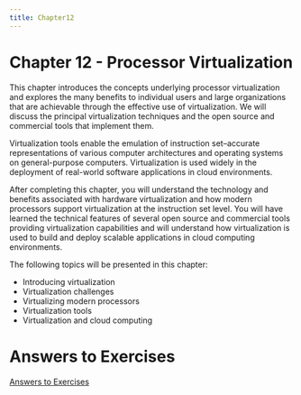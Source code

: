 ```yaml
---
title: Chapter12
---
```


# Chapter 12 - Processor Virtualization

This chapter introduces the concepts underlying processor virtualization and explores the
many benefits to individual users and large organizations that are achievable through the
effective use of virtualization. We will discuss the principal virtualization techniques and the open
source and commercial tools that implement them.

Virtualization tools enable the emulation of instruction set–accurate representations of
various computer architectures and operating systems on general-purpose computers.
Virtualization is used widely in the deployment of real-world software applications in
cloud environments.

After completing this chapter, you will understand the technology and benefits associated
with hardware virtualization and how modern processors support virtualization at
the instruction set level. You will have learned the technical features of several open
source and commercial tools providing virtualization capabilities and will understand
how virtualization is used to build and deploy scalable applications in cloud computing
environments.

The following topics will be presented in this chapter:
* Introducing virtualization
* Virtualization challenges
* Virtualizing modern processors
* Virtualization tools
* Virtualization and cloud computing

# Answers to Exercises
[Answers to Exercises](Answers%20to%20Exercises/)